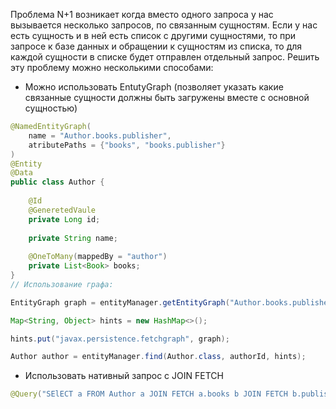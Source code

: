 Проблема N+1 возникает когда вместо одного запроса у нас вызывается несколько запросов, по связанным сущностям. Если у нас есть сущность и в ней есть список с другими сущностями, то при запросе к базе данных и обращении к сущностям из списка, то для каждой сущности в списке будет отправлен отдельный запрос. 
Решить эту проблему можно несколькими способами: 
- Можно использовать EntutyGraph (позволяет указать какие связанные сущности должны быть загружены вместе с основной сущностью)
``` java
@NamedEntityGraph(
	name = "Author.books.publisher",
	atributePaths = {"books", "books.publisher"}
)
@Entity
@Data
public class Author {
	
	@Id
	@GeneretedVaule
	private Long id; 
	
	private String name; 
	
	@OneToMany(mappedBy = "author") 
	private List<Book> books;
}
// Использование графа: 

EntityGraph graph = entityManager.getEntityGraph("Author.books.publisher"); 

Map<String, Object> hints = new HashMap<>(); 

hints.put("javax.persistence.fetchgraph", graph); 

Author author = entityManager.find(Author.class, authorId, hints);
```
- Использовать нативный запрос с JOIN FETCH 
``` java
@Query("SElECT a FROM Author a JOIN FETCH a.books b JOIN FETCH b.publisher")
```
